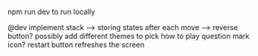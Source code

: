 npm run dev to run locally

@dev
implement stack --> storing states after each move --> reverse button?
possibly add different themes to pick 
how to play question mark icon?
restart button refreshes the screen
